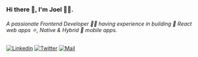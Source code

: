 ### Hi there 👋, I'm Joel 🧑‍💻.

###### A passionate Frontend Developer 👨‍💻 having experience in building 🔨 React web apps ⚛️, Native & Hybrid 📱 mobile apps.

[![Linkedin](https://img.shields.io/badge/LinkedIn-blue.svg?style=for-the-badge&logo=linkedin)](https://www.linkedin.com/in/joel-mathew-koshy/)
[![Twitter](https://img.shields.io/badge/Twitter-skyblue.svg?style=for-the-badge&logo=twitter)](https://twitter.com/JoelMat99)
[![Mail](https://img.shields.io/badge/Gmail-black.svg?style=for-the-badge&logo=gmail)](https://www.instagram.com/prudhvir3ddy/)
